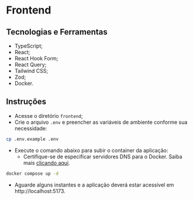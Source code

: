 # Frontend

## Tecnologias e Ferramentas

- TypeScript;
- React;
- React Hook Form;
- React Query;
- Tailwind CSS;
- Zod;
- Docker.

## Instruções

- Acesse o diretório `frontend`;
- Crie o arquivo `.env` e preencher as variáveis de ambiente conforme sua necessidade:

```bash
cp .env.example .env
```

- Execute o comando abaixo para subir o container da aplicação:
  - Certifique-se de especificar servidores DNS para o Docker. Saiba mais [clicando aqui](https://docs.docker.com/engine/daemon/troubleshoot/#specify-dns-servers-for-docker).

```bash
docker compose up -d
```

- Aguarde alguns instantes e a aplicação deverá estar acessível em http://localhost:5173.
